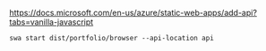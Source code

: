https://docs.microsoft.com/en-us/azure/static-web-apps/add-api?tabs=vanilla-javascript
```
swa start dist/portfolio/browser --api-location api
```
